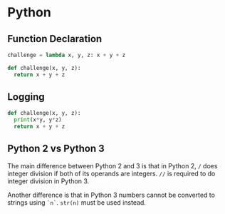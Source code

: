 # Python

## Function Declaration
``` py
challenge = lambda x, y, z: x + y + z

def challenge(x, y, z):
  return x + y + z
```

## Logging
``` py
def challenge(x, y, z):
  print(x*y, y*z)
  return x + y + z
```

## Python 2 vs Python 3
The main difference between Python 2 and 3 is that in Python 2, `/` does integer
division if both of its operands are integers. `//` is required to do integer
division in Python 3.

Another difference is that in Python 3 numbers cannot be converted to strings using
`` `n` ``. `str(n)` must be used instead.
